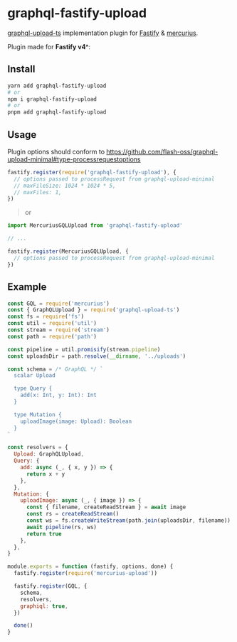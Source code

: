 # graphql-fastify-upload

[graphql-upload-ts](https://github.com/flash-oss/graphql-upload-minimal) implementation plugin for [Fastify](https://www.fastify.io/) & [mercurius](https://github.com/mercurius-js/mercurius).

Plugin made for **Fastify v4^**:

## Install

```sh
yarn add graphql-fastify-upload
# or
npm i graphql-fastify-upload
# or
pnpm add graphql-fastify-upload
```

## Usage

Plugin options should conform to https://github.com/flash-oss/graphql-upload-minimal#type-processrequestoptions

```js
fastify.register(require('graphql-fastify-upload'), {
  // options passed to processRequest from graphql-upload-minimal
  // maxFileSize: 1024 * 1024 * 5,
  // maxFiles: 1,
})
```

> or

```ts
import MercuriusGQLUpload from 'graphql-fastify-upload'

// ...

fastify.register(MercuriusGQLUpload, {
  // options passed to processRequest from graphql-upload-minimal
})
```

## Example

```js
const GQL = require('mercurius')
const { GraphQLUpload } = require('graphql-upload-ts')
const fs = require('fs')
const util = require('util')
const stream = require('stream')
const path = require('path')

const pipeline = util.promisify(stream.pipeline)
const uploadsDir = path.resolve(__dirname, '../uploads')

const schema = /* GraphQL */ `
  scalar Upload

  type Query {
    add(x: Int, y: Int): Int
  }

  type Mutation {
    uploadImage(image: Upload): Boolean
  }
`

const resolvers = {
  Upload: GraphQLUpload,
  Query: {
    add: async (_, { x, y }) => {
      return x + y
    },
  },
  Mutation: {
    uploadImage: async (_, { image }) => {
      const { filename, createReadStream } = await image
      const rs = createReadStream()
      const ws = fs.createWriteStream(path.join(uploadsDir, filename))
      await pipeline(rs, ws)
      return true
    },
  },
}

module.exports = function (fastify, options, done) {
  fastify.register(require('mercurius-upload'))

  fastify.register(GQL, {
    schema,
    resolvers,
    graphiql: true,
  })

  done()
}
```
